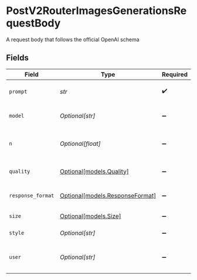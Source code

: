 # PostV2RouterImagesGenerationsRequestBody

A request body that follows the official OpenAI schema


## Fields

| Field                                                          | Type                                                           | Required                                                       | Description                                                    |
| -------------------------------------------------------------- | -------------------------------------------------------------- | -------------------------------------------------------------- | -------------------------------------------------------------- |
| `prompt`                                                       | *str*                                                          | :heavy_check_mark:                                             | The prompt to generate an image                                |
| `model`                                                        | *Optional[str]*                                                | :heavy_minus_sign:                                             | The model to use for generation                                |
| `n`                                                            | *Optional[float]*                                              | :heavy_minus_sign:                                             | The number of images to generate                               |
| `quality`                                                      | [Optional[models.Quality]](../models/quality.md)               | :heavy_minus_sign:                                             | The quality of the image                                       |
| `response_format`                                              | [Optional[models.ResponseFormat]](../models/responseformat.md) | :heavy_minus_sign:                                             | The format of the image                                        |
| `size`                                                         | [Optional[models.Size]](../models/size.md)                     | :heavy_minus_sign:                                             | The size of the image                                          |
| `style`                                                        | *Optional[str]*                                                | :heavy_minus_sign:                                             | The style of the image                                         |
| `user`                                                         | *Optional[str]*                                                | :heavy_minus_sign:                                             | The user who created the image                                 |